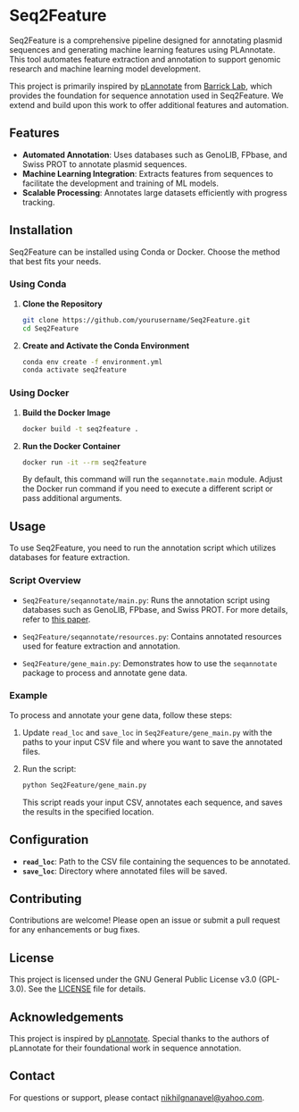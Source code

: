 # Seq2Feature

Seq2Feature is a comprehensive pipeline designed for annotating plasmid sequences and generating machine learning features using PLAnnotate. This tool automates feature extraction and annotation to support genomic research and machine learning model development.

This project is primarily inspired by [pLannotate](https://github.com/mmcguffi/pLannotate/) from [Barrick Lab](https://barricklab.org/twiki/bin/view/Lab), which provides the foundation for sequence annotation used in Seq2Feature. We extend and build upon this work to offer additional features and automation.

## Features

- **Automated Annotation**: Uses databases such as GenoLIB, FPbase, and Swiss PROT to annotate plasmid sequences.
- **Machine Learning Integration**: Extracts features from sequences to facilitate the development and training of ML models.
- **Scalable Processing**: Annotates large datasets efficiently with progress tracking.

## Installation

Seq2Feature can be installed using Conda or Docker. Choose the method that best fits your needs.

### Using Conda

1. **Clone the Repository**

   ```bash
   git clone https://github.com/yourusername/Seq2Feature.git
   cd Seq2Feature
   ```

2. **Create and Activate the Conda Environment**

   ```bash
   conda env create -f environment.yml
   conda activate seq2feature
   ```

### Using Docker

1. **Build the Docker Image**

   ```bash
   docker build -t seq2feature .
   ```

2. **Run the Docker Container**

   ```bash
   docker run -it --rm seq2feature
   ```

   By default, this command will run the `seqannotate.main` module. Adjust the Docker run command if you need to execute a different script or pass additional arguments.

## Usage

To use Seq2Feature, you need to run the annotation script which utilizes databases for feature extraction.

### Script Overview

- `Seq2Feature/seqannotate/main.py`:
  Runs the annotation script using databases such as GenoLIB, FPbase, and Swiss PROT. For more details, refer to [this paper](https://academic.oup.com/nar/article/49/W1/W516/6279845).

- `Seq2Feature/seqannotate/resources.py`:
  Contains annotated resources used for feature extraction and annotation.

- `Seq2Feature/gene_main.py`:
  Demonstrates how to use the `seqannotate` package to process and annotate gene data.

### Example

To process and annotate your gene data, follow these steps:

1. Update `read_loc` and `save_loc` in `Seq2Feature/gene_main.py` with the paths to your input CSV file and where you want to save the annotated files.

2. Run the script:

   ```bash
   python Seq2Feature/gene_main.py
   ```

   This script reads your input CSV, annotates each sequence, and saves the results in the specified location.

## Configuration

- **`read_loc`**: Path to the CSV file containing the sequences to be annotated.
- **`save_loc`**: Directory where annotated files will be saved.

## Contributing

Contributions are welcome! Please open an issue or submit a pull request for any enhancements or bug fixes.

## License

This project is licensed under the GNU General Public License v3.0 (GPL-3.0). See the [LICENSE](LICENSE) file for details.

## Acknowledgements

This project is inspired by [pLannotate](https://github.com/mmcguffi/pLannotate/). Special thanks to the authors of pLannotate for their foundational work in sequence annotation.

## Contact

For questions or support, please contact [nikhilgnanavel@yahoo.com](mailto:nikhilgnanavel@yahoo.com).

